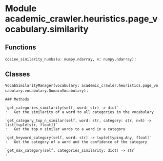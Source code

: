 Module academic_crawler.heuristics.page_vocabulary.similarity
=============================================================

Functions
---------

    
`cosine_similarity_numba(u: numpy.ndarray, v: numpy.ndarray)`
:   

Classes
-------

`VocabSimilarityManager(vocabulary: academic_crawler.heuristics.page_vocabulary.vocabulary.DomainVocabulary)`
:   

    ### Methods

    `get_categories_similarity(self, word: str) ‑> dict`
    :   Get the similarity of a word to all categories in the vocabulary

    `get_category_top_n_similar(self, word: str, category: str, n=5) ‑> list[tuple[str, float]]`
    :   Get the top n similar words to a word in a category

    `get_keyword_category(self, word: str) ‑> tuple[typing.Any, float]`
    :   Get the category of a word and the confidence of the category

    `get_max_category(self, categories_similarity: dict) ‑> str`
    :